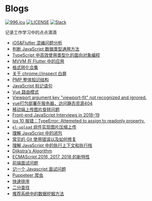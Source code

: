 # Blogs
<a href="https://996.icu"><img src="https://img.shields.io/badge/link-996.icu-red.svg" alt="996.icu"></a>
[![LICENSE](https://img.shields.io/badge/license-Anti%20996-blue.svg)](https://github.com/996icu/996.ICU/blob/master/LICENSE)
[![Slack](https://img.shields.io/badge/slack-996icu-green.svg)](https://join.slack.com/t/996icu/shared_invite/enQtNTg4MjA3MzA1MzgxLWQyYzM5M2IyZmIyMTVjMzU5NTE5MGI5Y2Y2YjgwMmJiMWMxMWMzNGU3NDJmOTdhNmRlYjJlNjk5ZWZhNWIwZGM)

记录工作学习中的点点滴滴

+ [iOS&Flutter 混编问题分析](https://github.com/RicoLiu/Blog/issues/26)
+ [判断 JavaScript 数据类型通用方法](https://github.com/RicoLiu/Blog/issues/25)
+ [TypeScript 中高效使用类型化的面向对象编程](https://github.com/RicoLiu/Blog/issues/24)
+ [MVVM 在 Flutter 中的应用](https://github.com/RicoLiu/Blog/issues/23)
+ [格式转化合集](https://github.com/RicoLiu/Blog/issues/22)
+ [关于 chrome://inspect 白屏](https://github.com/RicoLiu/Blog/issues/21)
+ [PMP 整体知识结构](https://github.com/RicoLiu/Blog/issues/20)
+ [JavaScript 标记语句](https://github.com/RicoLiu/Blog/issues/19)
+ [Vue 路由模式](https://github.com/RicoLiu/Blog/issues/18)
+ [Viewport argument key "viewport-fit" not recognized and ignored.](https://github.com/RicoLiu/Blog/issues/17)
+ [vue打包部署在服务器，访问静态资源404](https://github.com/RicoLiu/Blog/issues/16)
+ [移动端上传图片旋转问题](https://github.com/RicoLiu/automatic-goggles/issues/15)
+ [Front-end JavaScript Interviews in 2018–19](https://github.com/RicoLiu/automatic-goggles/issues/14)
+ [ios 10 报错：TypeError: Attempted to assign to readonly property.](https://github.com/RicoLiu/automatic-goggles/issues/13)
+ [ `el-upload` 组件实现图片压缩上传](https://github.com/RicoLiu/automatic-goggles/issues/12)
+ [理解 JavaScript 中的闭包](https://github.com/RicoLiu/automatic-goggles/issues/11)
+ [常见的 Git 使用错误以及如何修复](https://github.com/RicoLiu/automatic-goggles/issues/10)
+ [理解 JavaScript 中的执行上下文和执行栈](https://github.com/RicoLiu/automatic-goggles/issues/9)
+ [Dijkstra's Algorithm](https://github.com/RicoLiu/automatic-goggles/issues/8)
+ [ECMAScript 2016, 2017, 2018 的新特性](https://github.com/RicoLiu/automatic-goggles/issues/7)
+ [前端面试问题](https://github.com/RicoLiu/automatic-goggles/issues/6)
+ [记一个 Javascript 面试问题](https://github.com/RicoLiu/automatic-goggles/issues/5)
+ [Puppeteer 爬虫](https://github.com/RicoLiu/automatic-goggles/issues/4)
+ [快速排序](https://github.com/RicoLiu/automatic-goggles/issues/3)
+ [二分查找](https://github.com/RicoLiu/automatic-goggles/issues/2)
+ [推荐系统中的数据挖掘方法](https://github.com/RicoLiu/automatic-goggles/issues/1)
